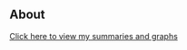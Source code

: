 ## About

[Click here to view my summaries and graphs](file:///Users/allytirendi/Desktop/school/BIOST%202141/Labs/BIOST%20Project%201/M1-Lab-2141.html)


